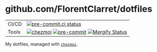 # github.com/FlorentClarret/dotfiles

|       |                                                                                                                                                      |
|-------|------------------------------------------------------------------------------------------------------------------------------------------------------|
| CI/CD | [![pre-commit.ci status][pre-commit-ci-badge]][pre-commit-ci-result]                                                                                 |
| Tools | [![chezmoi][chezmoi-badge]][chezmoi-website] [![pre-commit][pre-commit-badge]][pre-commit-badge] [![Mergify Status][mergify-badge]][mergify-website] |


My dotfiles, managed with [`chezmoi`][chezmoi-website].

[chezmoi-website]: https://github.com/twpayne/chezmoi
[chezmoi-badge]: https://img.shields.io/badge/Powered%20by-chezmoi-blue.svg
[mergify-website]: https://mergify.com
[mergify-badge]: https://img.shields.io/endpoint.svg?url=https://api.mergify.com/v1/badges/FlorentClarret/dotfiles&style=flat
[pre-commit-ci-badge]: https://results.pre-commit.ci/badge/github/FlorentClarret/dotfiles/main.svg
[pre-commit-ci-result]: https://results.pre-commit.ci/latest/github/FlorentClarret/dotfiles/main
[pre-commit-badge]: https://img.shields.io/badge/pre--commit-enabled-brightgreen?logo=pre-commit
[pre-commit-website]: https://img.shields.io/badge/pre--commit-enabled-brightgreen?logo=pre-commit
